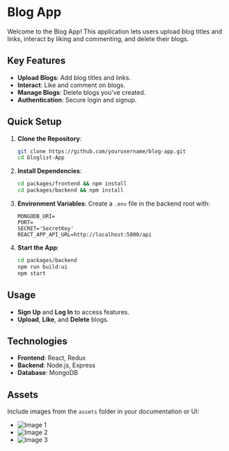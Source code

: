 # Blog App

Welcome to the Blog App! This application lets users upload blog titles and links, interact by liking and commenting, and delete their blogs.

## Key Features

- **Upload Blogs**: Add blog titles and links.
- **Interact**: Like and comment on blogs.
- **Manage Blogs**: Delete blogs you've created.
- **Authentication**: Secure login and signup.

## Quick Setup

1. **Clone the Repository**:

   ```bash
   git clone https://github.com/yourusername/blog-app.git
   cd bloglist-App
   ```

2. **Install Dependencies**:

   ```bash
   cd packages/frontend && npm install
   cd packages/backend && npm install
   ```

3. **Environment Variables**:
   Create a `.env` file in the backend root with:

   ```
   MONGODB_URI=
   PORT=
   SECRET='SecretKey'
   REACT_APP_API_URL=http://localhost:5000/api
   ```

4. **Start the App**:
   ```bash
   cd packages/backend
   npm run build:ui
   npm start
   ```

## Usage

- **Sign Up** and **Log In** to access features.
- **Upload**, **Like**, and **Delete** blogs.

## Technologies

- **Frontend**: React, Redux
- **Backend**: Node.js, Express
- **Database**: MongoDB

## Assets

Include images from the `assets` folder in your documentation or UI:

- ![Image 1](../bloglist-App/assests/image.png)
- ![Image 2](../bloglist-App/assests/image0.png)
- ![Image 3](../bloglist-App/assests/image1.png)
